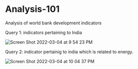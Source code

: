 # Analysis-101
Analysis of world bank development indicators  

Query 1: indicators pertaining to India 

![Screen Shot 2022-03-04 at 9 54 23 PM](https://user-images.githubusercontent.com/100203113/156801979-812f1fa0-fb5c-43f8-bdc6-0cdfab3c901b.png)

Query 2: indicator pertainig to india which is related to energy. 

![Screen Shot 2022-03-04 at 10 04 37 PM](https://user-images.githubusercontent.com/100203113/156802723-a9a8a22a-7fc2-45a0-ad49-eb774f6fbc98.png)

